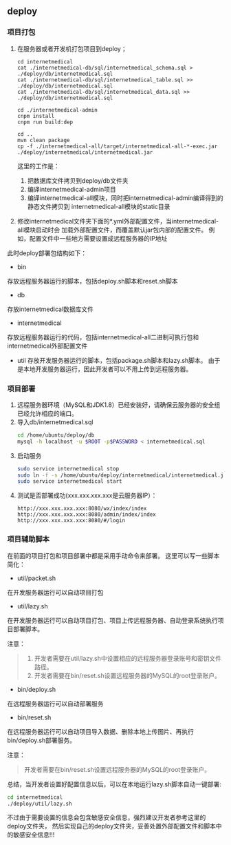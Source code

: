 ## deploy

### 项目打包

1. 在服务器或者开发机打包项目到deploy；
    ```
    cd internetmedical
    cat ./internetmedical-db/sql/internetmedical_schema.sql > ./deploy/db/internetmedical.sql
    cat ./internetmedical-db/sql/internetmedical_table.sql >> ./deploy/db/internetmedical.sql
    cat ./internetmedical-db/sql/internetmedical_data.sql >> ./deploy/db/internetmedical.sql
    
    cd ./internetmedical-admin
    cnpm install
    cnpm run build:dep
    
    cd ..
    mvn clean package
    cp -f ./internetmedical-all/target/internetmedical-all-*-exec.jar ./deploy/internetmedical/internetmedical.jar
    ```
    这里的工作是：
    1. 把数据库文件拷贝到deploy/db文件夹
    2. 编译internetmedical-admin项目
    3. 编译internetmedical-all模块，同时把internetmedical-admin编译得到的静态文件拷贝到
       internetmedical-all模块的static目录
       
2. 修改internetmedical文件夹下面的*.yml外部配置文件，当internetmedical-all模块启动时会
    加载外部配置文件，而覆盖默认jar包内部的配置文件。
    例如，配置文件中一些地方需要设置成远程服务器的IP地址
    
此时deploy部署包结构如下：

* bin

存放远程服务器运行的脚本，包括deploy.sh脚本和reset.sh脚本

* db

存放internetmedical数据库文件

* internetmedical

存放远程服务器运行的代码，包括internetmedical-all二进制可执行包和internetmedical外部配置文件

* util
存放开发服务器运行的脚本，包括package.sh脚本和lazy.sh脚本。
由于是本地开发服务器运行，因此开发者可以不用上传到远程服务器。

### 项目部署

1. 远程服务器环境（MySQL和JDK1.8）已经安装好，请确保云服务器的安全组已经允许相应的端口。
2. 导入db/internetmedical.sql
    ```bash
    cd /home/ubuntu/deploy/db
    mysql -h localhost -u $ROOT -p$PASSWORD < internetmedical.sql
    ```
3. 启动服务
    ```bash
    sudo service internetmedical stop
    sudo ln -f -s /home/ubuntu/deploy/internetmedical/internetmedical.jar /etc/init.d/internetmedical
    sudo service internetmedical start
    ```
4. 测试是否部署成功(xxx.xxx.xxx.xxx是云服务器IP）：
    ```
    http://xxx.xxx.xxx.xxx:8080/wx/index/index
    http://xxx.xxx.xxx.xxx:8080/admin/index/index
    http://xxx.xxx.xxx.xxx:8080/#/login
    ```

### 项目辅助脚本

在前面的项目打包和项目部署中都是采用手动命令来部署。
这里可以写一些脚本简化：

* util/packet.sh

在开发服务器运行可以自动项目打包

* util/lazy.sh

在开发服务器运行可以自动项目打包、项目上传远程服务器、自动登录系统执行项目部署脚本。
    
注意：
> 1. 开发者需要在util/lazy.sh中设置相应的远程服务器登录账号和密钥文件路径。
> 2. 开发者需要在bin/reset.sh设置远程服务器的MySQL的root登录账户。
    
* bin/deploy.sh

在远程服务器运行可以自动部署服务

* bin/reset.sh

在远程服务器运行可以自动项目导入数据、删除本地上传图片、再执行bin/deploy.sh部署服务。

注意：
> 开发者需要在bin/reset.sh设置远程服务器的MySQL的root登录账户。

总结，当开发者设置好配置信息以后，可以在本地运行lazy.sh脚本自动一键部署:
```bash
cd internetmedical
./deploy/util/lazy.sh
```

不过由于需要设置的信息会包含敏感安全信息，强烈建议开发者参考这里的deploy文件夹，
然后实现自己的deploy文件夹，妥善处置外部配置文件和脚本中的敏感安全信息!!!